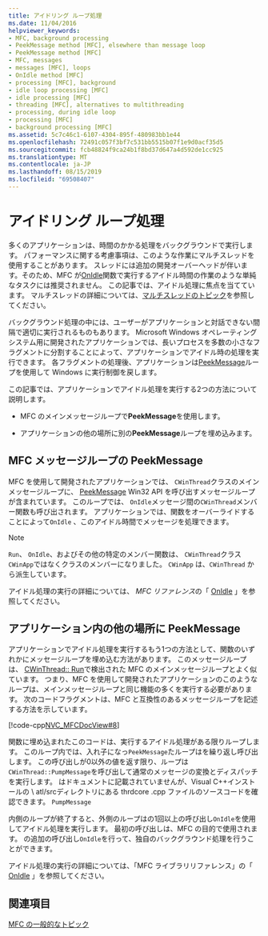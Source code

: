 ```yaml
---
title: アイドリング ループ処理
ms.date: 11/04/2016
helpviewer_keywords:
- MFC, background processing
- PeekMessage method [MFC], elsewhere than message loop
- PeekMessage method [MFC]
- MFC, messages
- messages [MFC], loops
- OnIdle method [MFC]
- processing [MFC], background
- idle loop processing [MFC]
- idle processing [MFC]
- threading [MFC], alternatives to multithreading
- processing, during idle loop
- processing [MFC]
- background processing [MFC]
ms.assetid: 5c7c46c1-6107-4304-895f-480983bb1e44
ms.openlocfilehash: 72491c057f3bf7c531bb5515b07f1e9d0acf35d5
ms.sourcegitcommit: fcb48824f9ca24b1f8bd37d647a4d592de1cc925
ms.translationtype: MT
ms.contentlocale: ja-JP
ms.lasthandoff: 08/15/2019
ms.locfileid: "69508407"
---
```

# <a name="idle-loop-processing"></a>アイドリング ループ処理

多くのアプリケーションは、時間のかかる処理をバックグラウンドで実行します。 パフォーマンスに関する考慮事項は、このような作業にマルチスレッドを使用することがあります。 スレッドには追加の開発オーバーヘッドが伴います。そのため、MFC が[OnIdle](../mfc/reference/cwinthread-class.md#onidle)関数で実行するアイドル時間の作業のような単純なタスクには推奨されません。 この記事では、アイドル処理に焦点を当てています。 マルチスレッドの詳細については、[マルチスレッドのトピック](../parallel/multithreading-support-for-older-code-visual-cpp.md)を参照してください。

バックグラウンド処理の中には、ユーザーがアプリケーションと対話できない間隔で適切に実行されるものもあります。 Microsoft Windows オペレーティングシステム用に開発されたアプリケーションでは、長いプロセスを多数の小さなフラグメントに分割することによって、アプリケーションでアイドル時の処理を実行できます。 各フラグメントの処理後、アプリケーションは[PeekMessage](/windows/win32/api/winuser/nf-winuser-peekmessagew)ループを使用して Windows に実行制御を戻します。

この記事では、アプリケーションでアイドル処理を実行する2つの方法について説明します。

- MFC のメインメッセージループで**PeekMessage**を使用します。

- アプリケーションの他の場所に別の**PeekMessage**ループを埋め込みます。

##  <a name="_core_peekmessage_in_the_mfc_message_loop"></a>MFC メッセージループの PeekMessage

MFC を使用して開発されたアプリケーションでは、 `CWinThread`クラスのメインメッセージループに、 [PeekMessage](/windows/win32/api/winuser/nf-winuser-peekmessagew) Win32 API を呼び出すメッセージループが含まれています。 このループでは、 `OnIdle`メッセージ間の`CWinThread`メンバー関数も呼び出されます。 アプリケーションでは、関数をオーバーライドすることによって`OnIdle` 、このアイドル時間でメッセージを処理できます。

> [!NOTE]
>  `Run`、 `OnIdle`、およびその他の特定のメンバー関数は、 `CWinThread`クラス`CWinApp`ではなくクラスのメンバーになりました。 `CWinApp` は、`CWinThread` から派生しています。

アイドル処理の実行の詳細については、 *MFC リファレンス*の「 [OnIdle](../mfc/reference/cwinthread-class.md#onidle) 」を参照してください。

##  <a name="_core_peekmessage_elsewhere_in_your_application"></a>アプリケーション内の他の場所に PeekMessage

アプリケーションでアイドル処理を実行するもう1つの方法として、関数のいずれかにメッセージループを埋め込む方法があります。 このメッセージループは、 [CWinThread:: Run](../mfc/reference/cwinthread-class.md#run)で検出された MFC のメインメッセージループとよく似ています。 つまり、MFC を使用して開発されたアプリケーションのこのようなループは、メインメッセージループと同じ機能の多くを実行する必要があります。 次のコードフラグメントは、MFC と互換性のあるメッセージループを記述する方法を示しています。

[!code-cpp[NVC_MFCDocView#8](../mfc/codesnippet/cpp/idle-loop-processing_1.cpp)]

関数に埋め込まれたこのコードは、実行するアイドル処理がある限りループします。 このループ内では、入れ子になっ`PeekMessage`たループはを繰り返し呼び出します。 この呼び出しが0以外の値を返す限り、ループは`CWinThread::PumpMessage`を呼び出して通常のメッセージの変換とディスパッチを実行します。 はドキュメントに記載されていませんが、Visual C++インストールの \ atl/srcディレクトリにある thrdcore .cpp ファイルのソースコードを確認できます。 `PumpMessage`

内側のループが終了すると、外側のループはの1回以上の呼び出し`OnIdle`を使用してアイドル処理を実行します。 最初の呼び出しは、MFC の目的で使用されます。 の追加の呼び出し`OnIdle`を行って、独自のバックグラウンド処理を行うことができます。

アイドル処理の実行の詳細については、「MFC ライブラリリファレンス」の「 [OnIdle](../mfc/reference/cwinthread-class.md#onidle) 」を参照してください。

## <a name="see-also"></a>関連項目

[MFC の一般的なトピック](../mfc/general-mfc-topics.md)

